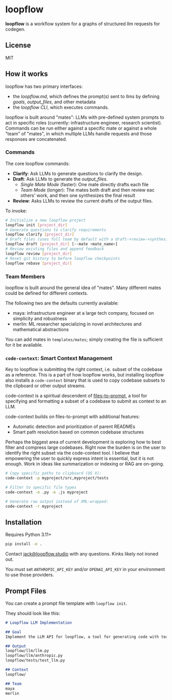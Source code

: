 # loopflow

**loopflow** is a workflow system for a graphs of structured llm requests for codegen.

## License
MIT

## How it works

loopflow has two primary interfaces:
* the *loopflow.md*, which defines the prompt(s) sent to llms by defining *goals*, *output_files*, and other metadata
* the *loopflow CLI*, which executes commands.

loopflow is built around "mates": LLMs with pre-defined system prompts to act in specific roles (currently: infrastructure engineer, research scientist). Commands can be run either against a specific mate or against a whole "team" of "mates", in which multiple LLMs handle requests and those responses are concatenated.

### Commands

The core loopflow commands:
- **Clarify**: Ask LLMs to generate questions to clarify the design.
- **Draft**: Ask LLMs to generate the *output_files*.
  -  *Single Mate Mode* (faster): One mate directly drafts each file
  - *Team Mode* (longer): The mates both draft and then review eac others' work, and then one synthesizes the final result
- **Review**: Asks LLMs to review the current drafts of the output files.

To invoke:
```bash
# Initialize a new loopflow project
loopflow init [project_dir]
# Generate questions to clarify requirements
loopflow clarify [project_dir]
# Draft files (uses full team by default with a draft->review->synthesize subpipeline)
loopflow draft [project_dir] [--mate <mate_name>]
# Review existing files and append feedback
loopflow review [project_dir]
# Reset git history to before loopflow checkpoints
loopflow rebase [project_dir]
```

### Team Members

loopflow is built around the general idea of "mates". Many different mates could be defined for different contexts.

The following two are the defaults currently available:
- maya: infrastructure engineer at a large tech company, focused on simplicity and robustness
- merlin: ML researcher specializing in novel architectures and mathematical abstractions

You can add mates in `templates/mates`; simply creating the file is sufficient for it be available.

### `code-context`: Smart Context Management

Key to loopflow is submitting the right context, i.e. subset of the codebase as a reference. This is
a part of how loopflow works, but installing loopflow also installs a `code-context` binary that is
used to copy codebase subsets to the clipboard or other output streams.

code-context is a spiritual descendent of [files-to-prompt](https://github.com/simonw/files-to-prompt), 
a tool for specifying and formatting a subset of a codebase to submit as context to an LLM.

code-context builds on files-to-prompt with additional features:
- Automatic detection and prioritization of parent READMEs
- Smart path resolution based on common codebase structures

Perhaps the biggest area of current development is exploring how to best filter and compress large codebases. 
Right now the burden is on the user to identify the right subset via the code-context tool.
I believe that empowering the user to quickly express intent is essential, but it is not enough.
Work in ideas like summarization or indexing or RAG are on-going.

```bash
# Copy specific paths to clipboard (OS X):
code-context -p myproject/src,myproject/tests

# Filter to specific file types
code-context -e .py -e .js myproject

# Generate raw output instead of XML-wrapped:
code-context -r myproject
```

## Installation

Requires Python 3.11+
```bash
pip install -e .
```

Contact jack@loopflow.studio with any questions. Kinks likely not ironed out.

You must set `ANTHROPIC_API_KEY` and/or `OPENAI_API_KEY` in your environment to use those providers.

## Prompt Files

You can create a prompt file template with `loopflow init`. 

They should look like this:
```markdown
# Loopflow LLM Implementation

## Goal
Implement the LLM API for loopflow, a tool for generating code with teams of LLMs.

## Output
loopflow/llm/llm.py
loopflow/llm/anthropic.py
loopflow/tests/test_llm.py

## Context
loopflow/

## Team
maya
merlin
```
